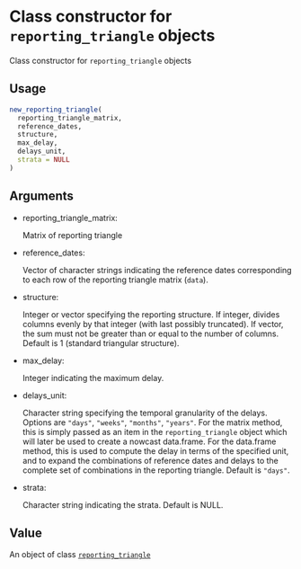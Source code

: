 # Class constructor for `reporting_triangle` objects

Class constructor for `reporting_triangle` objects

## Usage

``` r
new_reporting_triangle(
  reporting_triangle_matrix,
  reference_dates,
  structure,
  max_delay,
  delays_unit,
  strata = NULL
)
```

## Arguments

- reporting_triangle_matrix:

  Matrix of reporting triangle

- reference_dates:

  Vector of character strings indicating the reference dates
  corresponding to each row of the reporting triangle matrix (`data`).

- structure:

  Integer or vector specifying the reporting structure. If integer,
  divides columns evenly by that integer (with last possibly truncated).
  If vector, the sum must not be greater than or equal to the number of
  columns. Default is 1 (standard triangular structure).

- max_delay:

  Integer indicating the maximum delay.

- delays_unit:

  Character string specifying the temporal granularity of the delays.
  Options are `"days"`, `"weeks"`, `"months"`, `"years"`. For the matrix
  method, this is simply passed as an item in the `reporting_triangle`
  object which will later be used to create a nowcast data.frame. For
  the data.frame method, this is used to compute the delay in terms of
  the specified unit, and to expand the combinations of reference dates
  and delays to the complete set of combinations in the reporting
  triangle. Default is `"days"`.

- strata:

  Character string indicating the strata. Default is NULL.

## Value

An object of class
[`reporting_triangle`](https://baselinenowcast.epinowcast.org/reference/reporting_triangle-class.md)
